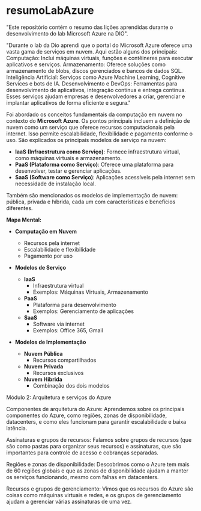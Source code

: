 # resumoLabAzure
"Este repositório contém o resumo das lições aprendidas durante o desenvolvimento do lab Microsoft Azure na DIO".

"Durante o lab da Dio aprendi que o portal do Microsoft Azure oferece uma vasta gama de serviços em nuvem. Aqui estão alguns dos principais:
Computação: Inclui máquinas virtuais, funções e contêineres para executar aplicativos e serviços.
Armazenamento: Oferece soluções como armazenamento de blobs, discos gerenciados e bancos de dados SQL.
Inteligência Artificial: Serviços como Azure Machine Learning, Cognitive Services e bots de IA.
Desenvolvimento e DevOps: Ferramentas para desenvolvimento de aplicativos, integração contínua e entrega contínua.
Esses serviços ajudam empresas e desenvolvedores a criar, gerenciar e implantar aplicativos de forma eficiente e segura."

Foi abordado os conceitos fundamentais da computação em nuvem no contexto do **Microsoft Azure**. Os pontos principais incluem a definição de nuvem como um serviço que oferece recursos computacionais pela internet. Isso permite escalabilidade, flexibilidade e pagamento conforme o uso. São explicados os principais modelos de serviço na nuvem:

- **IaaS (Infraestrutura como Serviço)**: Fornece infraestrutura virtual, como máquinas virtuais e armazenamento.
- **PaaS (Plataforma como Serviço)**: Oferece uma plataforma para desenvolver, testar e gerenciar aplicações.
- **SaaS (Software como Serviço)**: Aplicações acessíveis pela internet sem necessidade de instalação local.

Também são mencionados os modelos de implementação de nuvem: pública, privada e híbrida, cada um com características e benefícios diferentes.

**Mapa Mental:**

- **Computação em Nuvem**
  - Recursos pela internet
  - Escalabilidade e flexibilidade
  - Pagamento por uso

- **Modelos de Serviço**
  - **IaaS**
    - Infraestrutura virtual
    - Exemplos: Máquinas Virtuais, Armazenamento
  - **PaaS**
    - Plataforma para desenvolvimento
    - Exemplos: Gerenciamento de aplicações
  - **SaaS**
    - Software via internet
    - Exemplos: Office 365, Gmail

- **Modelos de Implementação**
  - **Nuvem Pública**
    - Recursos compartilhados
  - **Nuvem Privada**
    - Recursos exclusivos
  - **Nuvem Híbrida**
    - Combinação dos dois modelos   

Módulo 2: Arquitetura e serviços do Azure

Componentes de arquitetura do Azure: Aprendemos sobre os principais componentes do Azure, como regiões, zonas de disponibilidade, datacenters, e como eles funcionam para garantir escalabilidade e baixa latência.

Assinaturas e grupos de recursos: Falamos sobre grupos de recursos (que são como pastas para organizar seus recursos) e assinaturas, que são importantes para controle de acesso e cobranças separadas.

Regiões e zonas de disponibilidade: Descobrimos como o Azure tem mais de 60 regiões globais e que as zonas de disponibilidade ajudam a manter os serviços funcionando, mesmo com falhas em datacenters.

Recursos e grupos de gerenciamento: Vimos que os recursos do Azure são coisas como máquinas virtuais e redes, e os grupos de gerenciamento ajudam a gerenciar várias assinaturas de uma vez.
